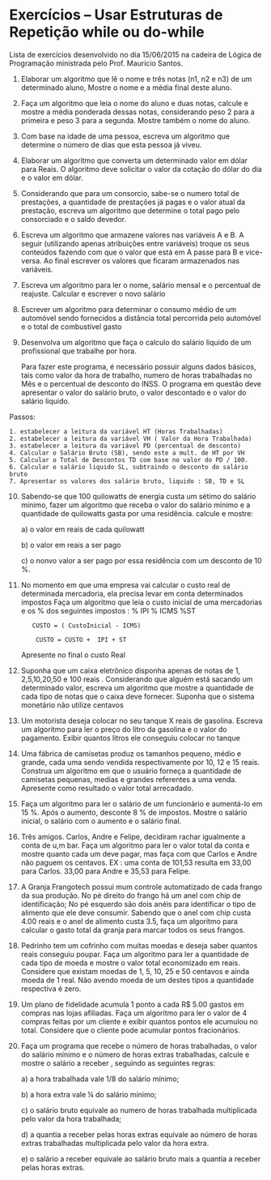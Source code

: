 # Exercícios – Usar Estruturas de Repetição while ou do-while

Lista de exercícios desenvolvido no dia 15/06/2015 na cadeira de Lógica de Programação ministrada pelo Prof. Mauricio
Santos.

1. Elaborar um algoritmo que lê o nome e três notas (n1, n2 e n3) de um determinado aluno, Mostre o nome e a média final
   deste aluno.

2. Faça um algoritmo que leia o nome do aluno e duas notas, calcule e mostre a média ponderada dessas notas,
   considerando peso 2 para a primeira e peso 3 para a segunda. Mostre também o nome do aluno.

3. Com base na idade de uma pessoa, escreva um algoritmo que determine o número de dias que esta pessoa já viveu.

4. Elaborar um algoritmo que converta um determinado valor em dólar para Reais. O algoritmo deve solicitar o valor da
   cotação do dólar do dia e o valor em dólar.

5. Considerando que para um consorcio, sabe-se o numero total de prestações, a quantidade de prestações já pagas e o
   valor atual da prestação, escreva um algoritmo que determine o total pago pelo consorciado e o saldo devedor.

6. Escreva um algoritmo que armazene valores nas variáveis A e B. A seguir (utilizando apenas atribuições entre
   variáveis) troque os seus conteúdos fazendo com que o valor que está em A passe para B e vice-versa. Ao final
   escrever os valores que ficaram armazenados nas variáveis.

7. Escreva um algoritmo para ler o nome, salário mensal e o percentual de reajuste. Calcular e escrever o novo salário

8. Escrever um algoritmo para determinar o consumo médio de um automóvel sendo fornecidos a distância total percorrida
   pelo automóvel e o total de combustível gasto

9. Desenvolva um algoritmo que faça o calculo do salário liquido de um profissional que trabalhe por hora.

   Para fazer este programa, é necessário possuir alguns dados básicos, tais como valor da hora de trabalho, numero de
   horas trabalhadas no Mês e o percentual de desconto do INSS.
   O programa em questão deve apresentar o valor do salário bruto, o valor descontado e o valor do salário liquido.

Passos:

    1. estabelecer a leitura da variável HT (Horas Trabalhadas)
    2. estabelecer a leitura da variável VH ( Valor da Hora Trabalhada)
    3. estabelecer a leitura da variável PD (percentual de desconto)
    4. Calcular o Salário Bruto (SB), sendo este a mult. de HT por VH
    5. Calcular o Total de Descontos TD com base no valor do PD / 100.
    6. Calcular o salário liquido SL, subtraindo o desconto do salário bruto
    7. Apresentar os valores dos salário bruto, liquido : SB, TD e SL

10. Sabendo-se que 100 quilowatts de energia custa um sétimo do salário mínimo, fazer um algoritmo que receba o valor do
    salário mínimo e a quantidade de quilowatts gasta por uma residência. calcule e mostre:

    a) o valor em reais de cada quilowatt

    b) o valor em reais a ser pago

    c) o nonvo valor a ser pago por essa residência com um desconto de 10 %.

11. No momento em que uma empresa vai calcular o custo real de determinada mercadoria, ela precisa levar em conta
    determinados impostos
    Faça um algoritmo que leia o custo inicial de uma mercadorias e os % dos seguintes impostos : % IPI % ICMS %ST

           CUSTO = ( CustoInicial - ICMS)
            
            CUSTO = CUSTO +  IPI + ST

    Apresente no final o custo Real

13. Suponha que um caixa eletrônico disponha apenas de notas de 1, 2,5,10,20,50 e 100 reais . Considerando que alguém
    está sacando um determinado valor, escreva um algoritmo que mostre a quantidade de cada tipo de notas que o caixa
    deve fornecer. Suponha que o sistema monetário não utilize centavos

13. Um motorista deseja colocar no seu tanque X reais de gasolina.
    Escreva um algoritmo para ler o preço do litro da gasolina e o valor do pagamento.
    Exibir quantos litros ele conseguiu colocar no tanque

14. Uma fábrica de camisetas produz os tamanhos pequeno, médio e grande, cada uma sendo vendida respectivamente por 10,
    12 e 15 reais.
    Construa um algoritmo em que o usuário forneça a quantidade de camisetas pequenas, medias e grandes referentes a uma
    venda.
    Apresente como resultado o valor total arrecadado.

15. Faça um algoritmo para ler o salário de um funcionário e aumentá-lo em 15 %. Após o aumento, desconte 8 % de
    impostos.
    Mostre o salário inicial, o salário com o aumento e o salário final.

16. Três amigos. Carlos, Andre e Felipe, decidiram rachar igualmente a conta de u,m bar.
    Faça um algoritmo para ler o valor total da conta e mostre quanto cada um deve pagar, mas faça com que Carlos e
    Andre não paguem os centavos.
    EX : uma conta de 101,53 resulta em 33,00 para Carlos. 33,00 para Andre e 35,53 para Felipe.

17. A Granja Frangotech possui mum controle automatizado de cada frango da sua produção.
    No pé direito do frango há um anel com chip de identificação;
    No pé esquerdo são dois anéis para identificar o tipo de alimento que ele deve consumir.
    Sabendo que o anel com chip custa 4.00 reais e o anel de alimento custa 3.5, faça um algoritmo para calcular o gasto
    total da granja para marcar todos os seus frangos.

18. Pedrinho tem um cofrinho com muitas moedas e deseja saber quantos reais conseguiu poupar.
    Faça um algoritmo para ler a quantidade de cada tipo de moeda e mostre o valor total economizado em reais.
    Considere que existam moedas de 1, 5, 10, 25 e 50 centavos e ainda moeda de 1 real. Não avendo moeda de um destes
    tipos a quantidade respectiva é zero.

19. Um plano de fidelidade acumula 1 ponto a cada R$ 5.00 gastos em compras nas lojas afiliadas. Faça um algoritmo para
    ler o valor de 4 compras feitas por um cliente e exibir quantos pontos ele acumulou no total.
    Considere que o cliente pode acumular pontos fracionários.

20. Faça um programa que recebe o número de horas trabalhadas, o valor do salário mínimo e o número de horas extras
    trabalhadas, calcule e mostre o salário a receber , seguindo as seguintes regras:

    a) a hora trabalhada vale 1/8 do salário mínimo;

    b) a hora extra vale ¼ do salário mínimo;

    c) o salário bruto equivale ao numero de horas trabalhada multiplicada pelo valor da hora trabalhada;

    d) a quantia a receber pelas horas extras equivale ao número de horas extras trabalhadas multiplicada pelo valor da
    hora extra.

    e) o salário a receber equivale ao salário bruto mais a quantia a receber pelas horas extras.








